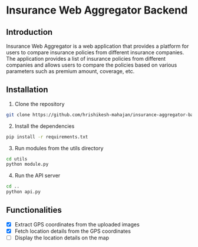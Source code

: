 # Insurance Web Aggregator Backend

## Introduction

Insurance Web Aggregator is a web application that provides a platform for users to compare insurance policies from different insurance companies. The application provides a list of insurance policies from different companies and allows users to compare the policies based on various parameters such as premium amount, coverage, etc.

## Installation

1. Clone the repository
```bash
git clone https://github.com/hrishikesh-mahajan/insurance-aggregator-backend.git
```

2. Install the dependencies
```bash
pip install -r requirements.txt
```

3. Run modules from the utils directory
```bash
cd utils
python module.py
```

4. Run the API server
```bash
cd ..
python api.py
```

## Functionalities

- [x] Extract GPS coordinates from the uploaded images
- [x] Fetch location details from the GPS coordinates
- [ ] Display the location details on the map
